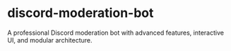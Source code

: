 # discord-moderation-bot
A professional Discord moderation bot with advanced features, interactive UI, and modular architecture.
